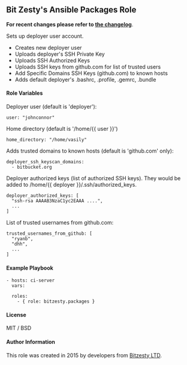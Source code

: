 ## Bit Zesty's Ansible Packages Role

**For recent changes please refer to [the changelog](https://github.com/bitzesty/ansible_deployer/blob/master/CHANGELOG.md)**.

Sets up deployer user account.

* Creates new deployer user
* Uploads deployer's SSH Private Key
* Uploads SSH Authorized Keys
* Uploads SSH keys from github.com for list of trusted users
* Add Specific Domains SSH Keys (github.com) to known hosts
* Adds default deployer's .bashrc, .profile, .gemrc, .bundle

#### Role Variables

Deployer user (default is 'deployer'):
```
user: "johnconnor"
```

Home directory (default is '/home/{{ user }}')
```
home_directory: "/home/vasily"
```

Adds trusted domains to known hosts (default is 'github.com' only):
```
deployer_ssh_keyscan_domains:
  - bitbucket.org
```

Deployer authorized keys (list of authorized SSH keys).
They would be added to /home/{{ deployer }}/.ssh/authorized_keys.
```
deployer_authorized_keys: [
  "ssh-rsa AAAAB3NzaC1yc2EAAA ....",
  ...
]
```

List of trusted usernames from github.com:
```
trusted_usernames_from_github: [
  "ryanb",
  "dhh",
  ...
]
```

#### Example Playbook

```
- hosts: ci-server
  vars:

  roles:
    - { role: bitzesty.packages }
```

#### License

MIT / BSD

#### Author Information

This role was created in 2015 by developers from [Bitzesty LTD](https://github.com/bitzesty).
